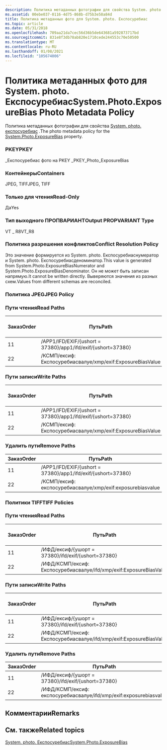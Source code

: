 ```yaml
---
description: Политика метаданных фотографии для свойства System. photo. Експосуребиас.
ms.assetid: 00ebe037-0116-4d75-868b-d75b3e58a84d
title: Политика метаданных фото для System. photo. Експосуребиас
ms.topic: article
ms.date: 05/31/2018
ms.openlocfilehash: 709aa21da7cec56d36b5de643681a592873717bd
ms.sourcegitcommit: 831e8f3db78ab820e1710cede244553c70e50500
ms.translationtype: MT
ms.contentlocale: ru-RU
ms.lasthandoff: 01/08/2021
ms.locfileid: "105674006"
---
```

# <a name="systemphotoexposurebias-photo-metadata-policy"></a><span data-ttu-id="ff615-103">Политика метаданных фото для System. photo. Експосуребиас</span><span class="sxs-lookup"><span data-stu-id="ff615-103">System.Photo.ExposureBias Photo Metadata Policy</span></span>

<span data-ttu-id="ff615-104">Политика метаданных фотографии для свойства [System. photo. експосуребиас](../properties/props-system-photo-exposurebias.md) .</span><span class="sxs-lookup"><span data-stu-id="ff615-104">The photo metadata policy for the [System.Photo.ExposureBias](../properties/props-system-photo-exposurebias.md) property.</span></span>

### <a name="pkey"></a><span data-ttu-id="ff615-105">PKEY</span><span class="sxs-lookup"><span data-stu-id="ff615-105">PKEY</span></span>

<span data-ttu-id="ff615-106">\_Експосуребиас фото на PKEY \_</span><span class="sxs-lookup"><span data-stu-id="ff615-106">PKEY\_Photo\_ExposureBias</span></span>

### <a name="containers"></a><span data-ttu-id="ff615-107">Контейнеры</span><span class="sxs-lookup"><span data-stu-id="ff615-107">Containers</span></span>

<span data-ttu-id="ff615-108">JPEG, TIFF</span><span class="sxs-lookup"><span data-stu-id="ff615-108">JPEG, TIFF</span></span>

### <a name="read-only"></a><span data-ttu-id="ff615-109">Только для чтения</span><span class="sxs-lookup"><span data-stu-id="ff615-109">Read-Only</span></span>

<span data-ttu-id="ff615-110">Да</span><span class="sxs-lookup"><span data-stu-id="ff615-110">Yes</span></span>

### <a name="output-propvariant-type"></a><span data-ttu-id="ff615-111">Тип выходного ПРОПВАРИАНТ</span><span class="sxs-lookup"><span data-stu-id="ff615-111">Output PROPVARIANT Type</span></span>

<span data-ttu-id="ff615-112">VT \_ R8</span><span class="sxs-lookup"><span data-stu-id="ff615-112">VT\_R8</span></span>

### <a name="conflict-resolution-policy"></a><span data-ttu-id="ff615-113">Политика разрешения конфликтов</span><span class="sxs-lookup"><span data-stu-id="ff615-113">Conflict Resolution Policy</span></span>

<span data-ttu-id="ff615-114">Это значение формируется из System. photo. Експосуребиаснумератор и System. photo. Експосуребиасденоминатор.</span><span class="sxs-lookup"><span data-stu-id="ff615-114">This value is generated from System.Photo.ExposureBiasNumerator and System.Photo.ExposureBiasDenominator.</span></span> <span data-ttu-id="ff615-115">Он не может быть записан напрямую.</span><span class="sxs-lookup"><span data-stu-id="ff615-115">It cannot be written directly.</span></span> <span data-ttu-id="ff615-116">Выверяются значения из разных схем.</span><span class="sxs-lookup"><span data-stu-id="ff615-116">Values from different schemas are reconciled.</span></span>

### <a name="jpeg-policy"></a><span data-ttu-id="ff615-117">Политика JPEG</span><span class="sxs-lookup"><span data-stu-id="ff615-117">JPEG Policy</span></span>

### <a name="read-paths"></a><span data-ttu-id="ff615-118">Пути чтения</span><span class="sxs-lookup"><span data-stu-id="ff615-118">Read Paths</span></span>



| <span data-ttu-id="ff615-119">Заказ</span><span class="sxs-lookup"><span data-stu-id="ff615-119">Order</span></span> | <span data-ttu-id="ff615-120">Путь</span><span class="sxs-lookup"><span data-stu-id="ff615-120">Path</span></span>                          | <span data-ttu-id="ff615-121">Формат диска</span><span class="sxs-lookup"><span data-stu-id="ff615-121">Disk Format</span></span> |
|-------|-------------------------------|-------------|
| <span data-ttu-id="ff615-122">1</span><span class="sxs-lookup"><span data-stu-id="ff615-122">1</span></span>     | <span data-ttu-id="ff615-123">/APP1/IFD/EXIF/{ushort = 37380}</span><span class="sxs-lookup"><span data-stu-id="ff615-123">/app1/ifd/exif/{ushort=37380}</span></span> |             |
| <span data-ttu-id="ff615-124">2</span><span class="sxs-lookup"><span data-stu-id="ff615-124">2</span></span>     | <span data-ttu-id="ff615-125">/КСМП/ексиф: Експосуребиасвалуе</span><span class="sxs-lookup"><span data-stu-id="ff615-125">/xmp/exif:ExposureBiasValue</span></span>   |             |



 

### <a name="write-paths"></a><span data-ttu-id="ff615-126">Пути записи</span><span class="sxs-lookup"><span data-stu-id="ff615-126">Write Paths</span></span>



| <span data-ttu-id="ff615-127">Заказ</span><span class="sxs-lookup"><span data-stu-id="ff615-127">Order</span></span> | <span data-ttu-id="ff615-128">Путь</span><span class="sxs-lookup"><span data-stu-id="ff615-128">Path</span></span>                          | <span data-ttu-id="ff615-129">Формат диска</span><span class="sxs-lookup"><span data-stu-id="ff615-129">Disk Format</span></span> |
|-------|-------------------------------|-------------|
| <span data-ttu-id="ff615-130">1</span><span class="sxs-lookup"><span data-stu-id="ff615-130">1</span></span>     | <span data-ttu-id="ff615-131">/APP1/IFD/EXIF/{ushort = 37380}</span><span class="sxs-lookup"><span data-stu-id="ff615-131">/app1/ifd/exif/{ushort=37380}</span></span> |             |
| <span data-ttu-id="ff615-132">2</span><span class="sxs-lookup"><span data-stu-id="ff615-132">2</span></span>     | <span data-ttu-id="ff615-133">/КСМП/ексиф: Експосуребиасвалуе</span><span class="sxs-lookup"><span data-stu-id="ff615-133">/xmp/exif:ExposureBiasValue</span></span>   |             |



 

### <a name="remove-paths"></a><span data-ttu-id="ff615-134">Удалить пути</span><span class="sxs-lookup"><span data-stu-id="ff615-134">Remove Paths</span></span>



| <span data-ttu-id="ff615-135">Заказ</span><span class="sxs-lookup"><span data-stu-id="ff615-135">Order</span></span> | <span data-ttu-id="ff615-136">Путь</span><span class="sxs-lookup"><span data-stu-id="ff615-136">Path</span></span>                          |
|-------|-------------------------------|
| <span data-ttu-id="ff615-137">1</span><span class="sxs-lookup"><span data-stu-id="ff615-137">1</span></span>     | <span data-ttu-id="ff615-138">/APP1/IFD/EXIF/{ushort = 37380}</span><span class="sxs-lookup"><span data-stu-id="ff615-138">/app1/ifd/exif/{ushort=37380}</span></span> |
| <span data-ttu-id="ff615-139">2</span><span class="sxs-lookup"><span data-stu-id="ff615-139">2</span></span>     | <span data-ttu-id="ff615-140">/КСМП/ексиф: експосуребиасвалуе</span><span class="sxs-lookup"><span data-stu-id="ff615-140">/xmp/exif:exposurebiasvalue</span></span>   |



 

### <a name="tiff-policies"></a><span data-ttu-id="ff615-141">Политики TIFF</span><span class="sxs-lookup"><span data-stu-id="ff615-141">TIFF Policies</span></span>

### <a name="read-paths"></a><span data-ttu-id="ff615-142">Пути чтения</span><span class="sxs-lookup"><span data-stu-id="ff615-142">Read Paths</span></span>



| <span data-ttu-id="ff615-143">Заказ</span><span class="sxs-lookup"><span data-stu-id="ff615-143">Order</span></span> | <span data-ttu-id="ff615-144">Путь</span><span class="sxs-lookup"><span data-stu-id="ff615-144">Path</span></span>                            | <span data-ttu-id="ff615-145">Формат диска</span><span class="sxs-lookup"><span data-stu-id="ff615-145">Disk Format</span></span> |
|-------|---------------------------------|-------------|
| <span data-ttu-id="ff615-146">1</span><span class="sxs-lookup"><span data-stu-id="ff615-146">1</span></span>     | <span data-ttu-id="ff615-147">/ИФД/ексиф/{ушорт = 37380}</span><span class="sxs-lookup"><span data-stu-id="ff615-147">/ifd/exif/{ushort=37380}</span></span>        |             |
| <span data-ttu-id="ff615-148">2</span><span class="sxs-lookup"><span data-stu-id="ff615-148">2</span></span>     | <span data-ttu-id="ff615-149">/ИФД/КСМП/ексиф: Експосуребиасвалуе</span><span class="sxs-lookup"><span data-stu-id="ff615-149">/ifd/xmp/exif:ExposureBiasValue</span></span> |             |



 

### <a name="write-paths"></a><span data-ttu-id="ff615-150">Пути записи</span><span class="sxs-lookup"><span data-stu-id="ff615-150">Write Paths</span></span>



| <span data-ttu-id="ff615-151">Заказ</span><span class="sxs-lookup"><span data-stu-id="ff615-151">Order</span></span> | <span data-ttu-id="ff615-152">Путь</span><span class="sxs-lookup"><span data-stu-id="ff615-152">Path</span></span>                            | <span data-ttu-id="ff615-153">Формат диска</span><span class="sxs-lookup"><span data-stu-id="ff615-153">Disk Format</span></span> |
|-------|---------------------------------|-------------|
| <span data-ttu-id="ff615-154">1</span><span class="sxs-lookup"><span data-stu-id="ff615-154">1</span></span>     | <span data-ttu-id="ff615-155">/ИФД/ексиф/{ушорт = 37380}</span><span class="sxs-lookup"><span data-stu-id="ff615-155">/ifd/exif/{ushort=37380}</span></span>        |             |
| <span data-ttu-id="ff615-156">2</span><span class="sxs-lookup"><span data-stu-id="ff615-156">2</span></span>     | <span data-ttu-id="ff615-157">/ИФД/КСМП/ексиф: Експосуребиасвалуе</span><span class="sxs-lookup"><span data-stu-id="ff615-157">/ifd/xmp/exif:ExposureBiasValue</span></span> |             |



 

### <a name="remove-paths"></a><span data-ttu-id="ff615-158">Удалить пути</span><span class="sxs-lookup"><span data-stu-id="ff615-158">Remove Paths</span></span>



| <span data-ttu-id="ff615-159">Заказ</span><span class="sxs-lookup"><span data-stu-id="ff615-159">Order</span></span> | <span data-ttu-id="ff615-160">Путь</span><span class="sxs-lookup"><span data-stu-id="ff615-160">Path</span></span>                            |
|-------|---------------------------------|
| <span data-ttu-id="ff615-161">1</span><span class="sxs-lookup"><span data-stu-id="ff615-161">1</span></span>     | <span data-ttu-id="ff615-162">/ИФД/ексиф/{ушорт = 37380}</span><span class="sxs-lookup"><span data-stu-id="ff615-162">/ifd/exif/{ushort=37380}</span></span>        |
| <span data-ttu-id="ff615-163">2</span><span class="sxs-lookup"><span data-stu-id="ff615-163">2</span></span>     | <span data-ttu-id="ff615-164">/ИФД/КСМП/ексиф: експосуребиасвалуе</span><span class="sxs-lookup"><span data-stu-id="ff615-164">/ifd/xmp/exif:exposurebiasvalue</span></span> |



 

## <a name="remarks"></a><span data-ttu-id="ff615-165">Комментарии</span><span class="sxs-lookup"><span data-stu-id="ff615-165">Remarks</span></span>

## <a name="related-topics"></a><span data-ttu-id="ff615-166">См. также</span><span class="sxs-lookup"><span data-stu-id="ff615-166">Related topics</span></span>

<dl> <dt>

[<span data-ttu-id="ff615-167">System. photo. Експосуребиас</span><span class="sxs-lookup"><span data-stu-id="ff615-167">System.Photo.ExposureBias</span></span>](../properties/props-system-photo-exposurebias.md)
</dt> </dl>

 

 

